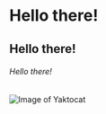 # Hello there!
## Hello there!
###### Hello there!

![Image of Yaktocat](https://octodex.github.com/images/labtocat.png)
